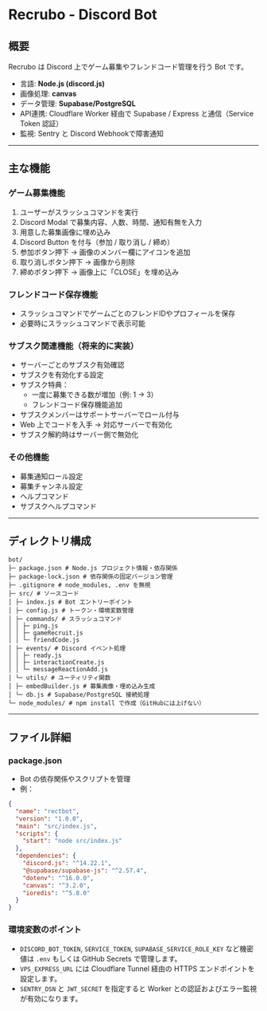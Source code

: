 # Recrubo - Discord Bot

## 概要
Recrubo は Discord 上でゲーム募集やフレンドコード管理を行う Bot です。  
- 言語: **Node.js (discord.js)**
- 画像処理: **canvas**
- データ管理: **Supabase/PostgreSQL**
- API連携: Cloudflare Worker 経由で Supabase / Express と通信（Service Token 認証）
- 監視: Sentry と Discord Webhookで障害通知

---

## 主な機能

### ゲーム募集機能
1. ユーザーがスラッシュコマンドを実行  
2. Discord Modal で募集内容、人数、時間、通知有無を入力  
3. 用意した募集画像に埋め込み  
4. Discord Button を付与（参加 / 取り消し / 締め）  
5. 参加ボタン押下 → 画像のメンバー欄にアイコンを追加  
6. 取り消しボタン押下 → 画像から削除  
7. 締めボタン押下 → 画像上に「CLOSE」を埋め込み

### フレンドコード保存機能
- スラッシュコマンドでゲームごとのフレンドIDやプロフィールを保存  
- 必要時にスラッシュコマンドで表示可能

### サブスク関連機能（将来的に実装）
- サーバーごとのサブスク有効確認  
- サブスクを有効化する設定  
- サブスク特典：
  - 一度に募集できる数が増加（例: 1 → 3）  
  - フレンドコード保存機能追加  
- サブスクメンバーはサポートサーバーでロール付与  
- Web 上でコードを入手 → 対応サーバーで有効化  
- サブスク解約時はサーバー側で無効化

### その他機能
- 募集通知ロール設定  
- 募集チャンネル設定  
- ヘルプコマンド  
- サブスクヘルプコマンド

---

## ディレクトリ構成

```plaintext
bot/
├─ package.json # Node.js プロジェクト情報・依存関係
├─ package-lock.json # 依存関係の固定バージョン管理
├─ .gitignore # node_modules, .env を無視
├─ src/ # ソースコード
│ ├─ index.js # Bot エントリーポイント
│ ├─ config.js # トークン・環境変数管理
│ ├─ commands/ # スラッシュコマンド
│ │ ├─ ping.js
│ │ ├─ gameRecruit.js
│ │ └─ friendCode.js
│ ├─ events/ # Discord イベント処理
│ │ ├─ ready.js
│ │ ├─ interactionCreate.js
│ │ └─ messageReactionAdd.js
│ └─ utils/ # ユーティリティ関数
│ ├─ embedBuilder.js # 募集画像・埋め込み生成
│ └─ db.js # Supabase/PostgreSQL 接続処理
└─ node_modules/ # npm install で作成（GitHubには上げない）

```


---

## ファイル詳細

### package.json
- Bot の依存関係やスクリプトを管理
- 例：
```json
{
  "name": "rectbot",
  "version": "1.0.0",
  "main": "src/index.js",
  "scripts": {
    "start": "node src/index.js"
  },
  "dependencies": {
    "discord.js": "^14.22.1",
    "@supabase/supabase-js": "^2.57.4",
    "dotenv": "^16.0.0",
    "canvas": "^3.2.0",
    "ioredis": "^5.8.0"
  }
}
```

### 環境変数のポイント
- `DISCORD_BOT_TOKEN`, `SERVICE_TOKEN`, `SUPABASE_SERVICE_ROLE_KEY` など機密値は `.env` もしくは GitHub Secrets で管理します。
- `VPS_EXPRESS_URL` には Cloudflare Tunnel 経由の HTTPS エンドポイントを設定します。
- `SENTRY_DSN` と `JWT_SECRET` を指定すると Worker との認証およびエラー監視が有効になります。
